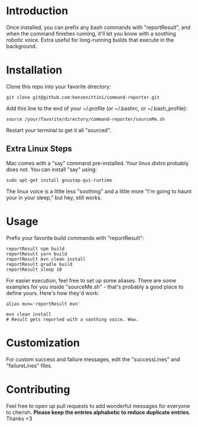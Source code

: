 
# Introduction

Once installed, you can prefix any bash commands with "reportResult", and when the command finishes running, it'll let you know with a soothing robotic voice. Extra useful for long-running builds that execute in the background.

# Installation

Clone this repo into your favorite directory:

```
git clone git@github.com:benzenittini/command-reporter.git
```

Add this line to the end of your ~/.profile (or ~/.bashrc, or ~/.bash_profile):

```
source /your/favorite/directory/command-reporter/sourceMe.sh
```

Restart your terminal to get it all "sourced".

## Extra Linux Steps

Mac comes with a "say" command pre-installed. Your linux distro probably does not. You can install "say" using:

```
sudo apt-get install gnustep-gui-runtime
```

The linux voice is a little less "soothing" and a little more "I'm going to haunt your in your sleep," but hey, still works.

# Usage

Prefix your favorite build commands with "reportResult":

```
reportResult npm build
reportResult yarn build
reportResult mvn clean install
reportResult gradle build
reportResult sleep 10
```

For easier execution, feel free to set up some aliases. There are some examples for you inside "sourceMe.sh" - that's probably a good place to define yours. Here's how they'd work:

```
alias mvn='reportResult mvn'

mvn clean install
# Result gets reported with a soothing voice. Wow.
```

# Customization

For custom success and failure messages, edit the "successLines" and "failureLines" files.

# Contributing

Feel free to open up pull requests to add wonderful messages for everyone to cherish. **Please keep the entries alphabetic to reduce duplicate entries.** Thanks <3


